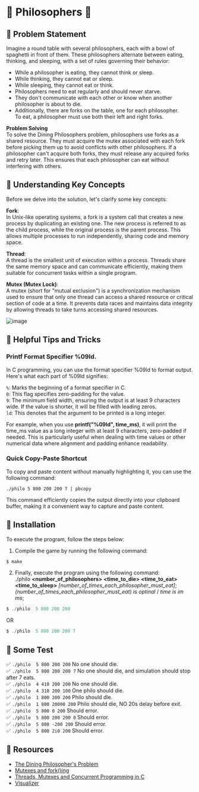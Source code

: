 # 🍴 Philosophers 🍴

## 🍝 Problem Statement
Imagine a round table with several philosophers, each with a bowl of spaghetti in front of them. These philosophers alternate between eating, thinking, and sleeping, with a set of rules governing their behavior:

- While a philosopher is eating, they cannot think or sleep.
- While thinking, they cannot eat or sleep.
- While sleeping, they cannot eat or think.
- Philosophers need to eat regularly and should never starve.
- They don't communicate with each other or know when another philosopher is about to die.
- Additionally, there are forks on the table, one for each philosopher. <br>
  To eat, a philosopher must use both their left and right forks.

**Problem Solving** <br>
To solve the Dining Philosophers problem, philosophers use forks as a shared resource. They must acquire the mutex associated with each fork before picking them up to avoid conflicts with other philosophers. If a philosopher can't acquire both forks, they must release any acquired forks and retry later. This ensures that each philosopher can eat without interfering with others.

## 🍝 Understanding Key Concepts
Before we delve into the solution, let's clarify some key concepts:

**Fork**: <br>
In Unix-like operating systems, a fork is a system call that creates a new process by duplicating an existing one. The new process is referred to as the child process, while the original process is the parent process. This allows multiple processes to run independently, sharing code and memory space.

**Thread**: <br>
A thread is the smallest unit of execution within a process. Threads share the same memory space and can communicate efficiently, making them suitable for concurrent tasks within a single program.

**Mutex (Mutex Lock)**: <br>
A mutex (short for "mutual exclusion") is a synchronization mechanism used to ensure that only one thread can access a shared resource or critical section of code at a time. It prevents data races and maintains data integrity by allowing threads to take turns accessing shared resources.

![image](https://github.com/JoviMetzger/42Project-Philosophers/assets/117259075/4154dedb-d487-496b-a841-fc66cb9aedf4>
)

## 🍝 Helpful Tips and Tricks

### Printf Format Specifier %09ld.
In C programming, you can use the format specifier %09ld to format output. Here's what each part of %09ld signifies:

`%`: Marks the beginning of a format specifier in C. <br>
`0`: This flag specifies zero-padding for the value. <br>
`9`: The minimum field width, ensuring the output is at least 9 characters wide. If the value is shorter, it will be filled with leading zeros. <br>
`ld`: This denotes that the argument to be printed is a long integer. <br>

For example, when you use **printf("%09ld", time_ms)**, it will print the time_ms value as a long integer with at least 9 characters, zero-padded if needed. This is particularly useful when dealing with time values or other numerical data where alignment and padding enhance readability.

### Quick Copy-Paste Shortcut
To copy and paste content without manually highlighting it, you can use the following command:

`./philo 5 800 200 200 7 | pbcopy`

This command efficiently copies the output directly into your clipboard buffer, making it a convenient way to capture and paste content.

## 🍝 Installation

To execute the program, follow the steps below:

1. Compile the game by running the following command:
```C
$ make
```
2. Finally, execute the program using the following command: <br>
./philo **<**number_of_philosophers**>** **<**time_to_die**>** **<**time_to_eat**>** **<**time_to_sleep**>** *[number_of_times_each_philosopher_must_eat]*; <br>
*(number_of_times_each_philosopher_must_eat) is optinal* / *time is im ms*;
```C
$ ./philo  5 800 200 200
```
OR
```C
$ ./philo  5 800 200 200 7
```

## 🍝 Some Test
✅ `./philo  5 800 200 200`    No one should die. <br>
✅ `./philo  5 800 200 200 7`  No one should die, and simulation should stop after 7 eats. <br>
✅ `./philo  4 410 200 200`    No one should die. <br>
✅ `./philo  4 310 200 100`    One philo should die. <br>
✅ `./philo  1 800 200 200`    Philo should die. <br>
✅ `./philo  1 800 20000 200`  Philo should die, NO 20s delay before exit. <br>
✅ `./philo  5 800 0 200`      Should error. <br>
✅ `./philo  5 800 200 200 0`  Should error. <br>
✅ `./philo  5 800 -200 200`   Should error. <br>
✅ `./philo  5 800 2i0 200`    Should error. <br>

## 🍝 Resources

- [The Dining Philosopher's Problem](https://medium.com/swlh/the-dining-philosophers-problem-bbdb92e6b788)
- [Mutexes and fork()ing](https://brauner.io/2018/03/04/locking-in-shared-libraries.html)
- [Threads, Mutexes and Concurrent Programming in C](https://www.codequoi.com/en/threads-mutexes-and-concurrent-programming-in-c/)
- [Visualizer](https://nafuka11.github.io/philosophers-visualizer/)
